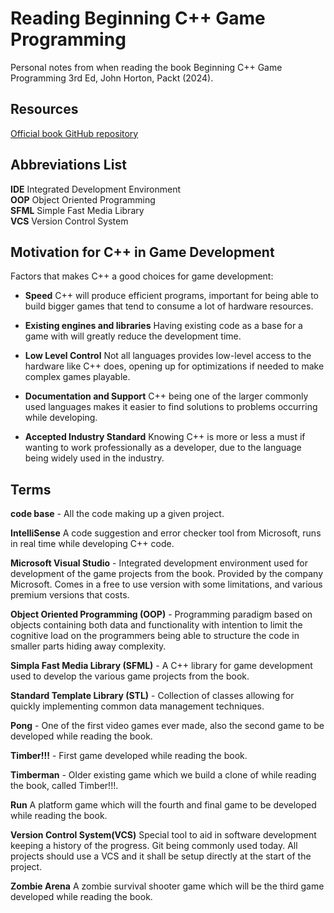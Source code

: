 # Reading Beginning C++ Game Programming

Personal notes from when reading the book Beginning C++ Game Programming 3rd Ed, John Horton, Packt (2024).

## Resources

[Official book GitHub repository](https://github.com/PacktPublishing/Beginning-C-Game-Programming-Third-Edition/issues)  

## Abbreviations List

**IDE** Integrated Development Environment  
**OOP** Object Oriented Programming  
**SFML** Simple Fast Media Library  
**VCS** Version Control System  

## Motivation for C++ in Game Development

Factors that makes C++ a good choices for game development:

- **Speed** C++ will produce efficient programs, important for being able to build bigger games that tend to consume a lot of hardware resources.

- **Existing engines and libraries** Having existing code as a base for a game with will greatly reduce the development time.

- **Low Level Control** Not all languages provides low-level access to the hardware like C++ does, opening up for optimizations if needed to make complex games playable.

- **Documentation and Support** C++ being one of the larger commonly used languages makes it easier to find solutions to problems occurring while developing.

- **Accepted Industry Standard** Knowing C++ is more or less a must if wanting to work professionally as a developer, due to the language being widely used in the industry.

## Terms

**code base** - All the code making up a given project.

**IntelliSense** A code suggestion and error checker tool from Microsoft, runs in real time while developing C++ code. 

**Microsoft Visual Studio** - Integrated development environment used for development of the game projects from the book. Provided by the company Microsoft. Comes in a free to use version with some limitations, and various premium versions that costs.

**Object Oriented Programming (OOP)** - Programming paradigm based on objects containing both data and functionality with intention to limit the cognitive load on the programmers being able to structure the code in smaller parts hiding away complexity.

**Simpla Fast Media Library (SFML)** - A C++ library for game development used to develop the various game projects from the book.

**Standard Template Library (STL)** - Collection of classes allowing for quickly implementing common data management techniques.

**Pong** - One of the first video games ever made, also the second game to be developed while reading the book.

**Timber!!!** - First game developed while reading the book. 

**Timberman** - Older existing game which we build a clone of while reading the book, called Timber!!!.

**Run** A platform game which will the fourth and final game to be developed while reading the book.

**Version Control System(VCS)** Special tool to aid in software development keeping a history of the progress. Git being commonly used today. All projects should use a VCS and it shall be setup directly at the start of the project.

**Zombie Arena** A zombie survival shooter game which will be the third game developed while reading the book.
